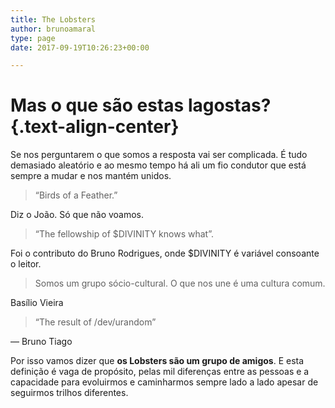 ```yaml
---
title: The Lobsters
author: brunoamaral
type: page
date: 2017-09-19T10:26:23+00:00

---
```

<!--?xml version="1.0" encoding="UTF-8" standalone="no"?-->

# Mas o que são estas lagostas? {.text-align-center}

Se nos perguntarem o que somos a resposta vai ser complicada. É tudo demasiado aleatório e ao mesmo tempo há ali um fio condutor que está sempre a mudar e nos mantém unidos.

> &#8220;Birds of a Feather.”

Diz o João. Só que não voamos.

> &#8220;The fellowship of $DIVINITY knows what”.

Foi o contributo do Bruno Rodrigues,&nbsp;onde $DIVINITY é&nbsp;variável consoante o leitor.

> Somos um grupo sócio-cultural. O que nos une é uma cultura comum.

Basílio Vieira

> “The result of /dev/urandom&#8221;

— Bruno Tiago

Por isso vamos dizer que **os Lobsters são um grupo de amigos**. E esta definição é vaga de propósito, pelas mil diferenças entre as pessoas e a capacidade para evoluirmos e caminharmos sempre lado a lado apesar de seguirmos trilhos diferentes. &nbsp;